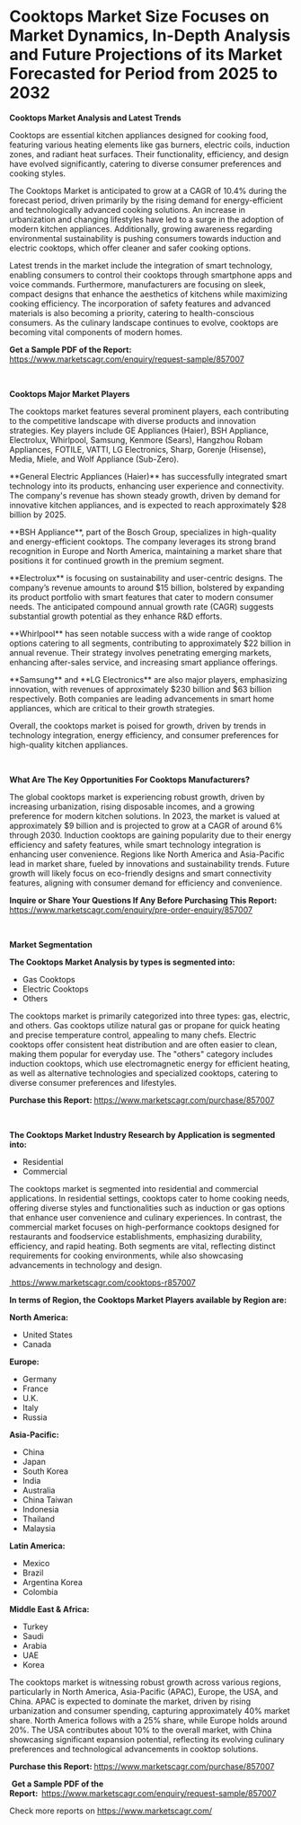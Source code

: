 <p><h1>Cooktops Market Size Focuses on Market Dynamics, In-Depth Analysis and Future Projections of its Market Forecasted for Period from 2025 to 2032</h1></p><p><strong>Cooktops Market Analysis and Latest Trends</strong></p>
<p><p>Cooktops are essential kitchen appliances designed for cooking food, featuring various heating elements like gas burners, electric coils, induction zones, and radiant heat surfaces. Their functionality, efficiency, and design have evolved significantly, catering to diverse consumer preferences and cooking styles. </p><p>The Cooktops Market is anticipated to grow at a CAGR of 10.4% during the forecast period, driven primarily by the rising demand for energy-efficient and technologically advanced cooking solutions. An increase in urbanization and changing lifestyles have led to a surge in the adoption of modern kitchen appliances. Additionally, growing awareness regarding environmental sustainability is pushing consumers towards induction and electric cooktops, which offer cleaner and safer cooking options. </p><p>Latest trends in the market include the integration of smart technology, enabling consumers to control their cooktops through smartphone apps and voice commands. Furthermore, manufacturers are focusing on sleek, compact designs that enhance the aesthetics of kitchens while maximizing cooking efficiency. The incorporation of safety features and advanced materials is also becoming a priority, catering to health-conscious consumers. As the culinary landscape continues to evolve, cooktops are becoming vital components of modern homes.</p></p>
<p><strong>Get a Sample PDF of the Report:&nbsp;</strong> <a href="https://www.marketscagr.com/enquiry/request-sample/857007?utm_campaign=2107&utm_medium=2&utm_source=Github&utm_content=ia&utm_term=06022025&utm_id=cooktops">https://www.marketscagr.com/enquiry/request-sample/857007</a></p>
<p>&nbsp;</p>
<p><strong>Cooktops Major Market Players</strong></p>
<p><p>The cooktops market features several prominent players, each contributing to the competitive landscape with diverse products and innovation strategies. Key players include GE Appliances (Haier), BSH Appliance, Electrolux, Whirlpool, Samsung, Kenmore (Sears), Hangzhou Robam Appliances, FOTILE, VATTI, LG Electronics, Sharp, Gorenje (Hisense), Media, Miele, and Wolf Appliance (Sub-Zero).</p><p>**General Electric Appliances (Haier)** has successfully integrated smart technology into its products, enhancing user experience and connectivity. The company's revenue has shown steady growth, driven by demand for innovative kitchen appliances, and is expected to reach approximately $28 billion by 2025.</p><p>**BSH Appliance**, part of the Bosch Group, specializes in high-quality and energy-efficient cooktops. The company leverages its strong brand recognition in Europe and North America, maintaining a market share that positions it for continued growth in the premium segment.</p><p>**Electrolux** is focusing on sustainability and user-centric designs. The company’s revenue amounts to around $15 billion, bolstered by expanding its product portfolio with smart features that cater to modern consumer needs. The anticipated compound annual growth rate (CAGR) suggests substantial growth potential as they enhance R&D efforts.</p><p>**Whirlpool** has seen notable success with a wide range of cooktop options catering to all segments, contributing to approximately $22 billion in annual revenue. Their strategy involves penetrating emerging markets, enhancing after-sales service, and increasing smart appliance offerings.</p><p>**Samsung** and **LG Electronics** are also major players, emphasizing innovation, with revenues of approximately $230 billion and $63 billion respectively. Both companies are leading advancements in smart home appliances, which are critical to their growth strategies.</p><p>Overall, the cooktops market is poised for growth, driven by trends in technology integration, energy efficiency, and consumer preferences for high-quality kitchen appliances.</p></p>
<p>&nbsp;</p>
<p><strong>What Are The Key Opportunities For Cooktops Manufacturers?</strong></p>
<p><p>The global cooktops market is experiencing robust growth, driven by increasing urbanization, rising disposable incomes, and a growing preference for modern kitchen solutions. In 2023, the market is valued at approximately $9 billion and is projected to grow at a CAGR of around 6% through 2030. Induction cooktops are gaining popularity due to their energy efficiency and safety features, while smart technology integration is enhancing user convenience. Regions like North America and Asia-Pacific lead in market share, fueled by innovations and sustainability trends. Future growth will likely focus on eco-friendly designs and smart connectivity features, aligning with consumer demand for efficiency and convenience.</p></p>
<p><strong>Inquire or Share Your Questions If Any Before Purchasing This Report:</strong> <a href="https://www.marketscagr.com/enquiry/pre-order-enquiry/857007?utm_campaign=2107&utm_medium=2&utm_source=Github&utm_content=ia&utm_term=06022025&utm_id=cooktops">https://www.marketscagr.com/enquiry/pre-order-enquiry/857007</a></p>
<p>&nbsp;</p>
<p><strong>Market Segmentation</strong></p>
<p><strong>The Cooktops Market Analysis by types is segmented into:</strong></p>
<p><ul><li>Gas Cooktops</li><li>Electric Cooktops</li><li>Others</li></ul></p>
<p><p>The cooktops market is primarily categorized into three types: gas, electric, and others. Gas cooktops utilize natural gas or propane for quick heating and precise temperature control, appealing to many chefs. Electric cooktops offer consistent heat distribution and are often easier to clean, making them popular for everyday use. The "others" category includes induction cooktops, which use electromagnetic energy for efficient heating, as well as alternative technologies and specialized cooktops, catering to diverse consumer preferences and lifestyles.</p></p>
<p><strong>Purchase this Report:&nbsp;</strong><a href="https://www.marketscagr.com/purchase/857007?utm_campaign=2107&utm_medium=2&utm_source=Github&utm_content=ia&utm_term=06022025&utm_id=cooktops">https://www.marketscagr.com/purchase/857007</a></p>
<p>&nbsp;</p>
<p><strong>The Cooktops Market Industry Research by Application is segmented into:</strong></p>
<p><ul><li>Residential</li><li>Commercial</li></ul></p>
<p><p>The cooktops market is segmented into residential and commercial applications. In residential settings, cooktops cater to home cooking needs, offering diverse styles and functionalities such as induction or gas options that enhance user convenience and culinary experiences. In contrast, the commercial market focuses on high-performance cooktops designed for restaurants and foodservice establishments, emphasizing durability, efficiency, and rapid heating. Both segments are vital, reflecting distinct requirements for cooking environments, while also showcasing advancements in technology and design.</p></p>
<p><a href="https://www.marketscagr.com/cooktops-r857007?utm_campaign=2107&utm_medium=2&utm_source=Github&utm_content=ia&utm_term=06022025&utm_id=cooktops">&nbsp;https://www.marketscagr.com/cooktops-r857007</a></p>
<p><strong>In terms of Region, the Cooktops Market Players available by Region are:</strong></p>
<p>
    <p> <strong> North America: </strong>
        <ul>
            <li>United States</li>
            <li>Canada</li>
        </ul>
        </p> 
    <p> <strong> Europe: </strong>
        <ul>
            <li>Germany</li>
            <li>France</li>
            <li>U.K.</li>
            <li>Italy</li>
            <li>Russia</li>
        </ul>
        </p> 
    <p> <strong> Asia-Pacific: </strong>
        <ul>
            <li>China</li>
            <li>Japan</li>
            <li>South Korea</li>
            <li>India</li>
            <li>Australia</li>
            <li>China Taiwan</li>
            <li>Indonesia</li>
            <li>Thailand</li>
            <li>Malaysia</li>
        </ul>
        </p> 
    <p> <strong> Latin America: </strong>
        <ul>
            <li>Mexico</li>
            <li>Brazil</li>
            <li>Argentina Korea</li>
            <li>Colombia</li>
        </ul>
        </p> 
    <p> <strong> Middle East & Africa: </strong>
        <ul>
            <li>Turkey</li>
            <li>Saudi</li>
            <li>Arabia</li>
            <li>UAE</li>
            <li>Korea</li>
        </ul>
    </p>
    </p>
<p><p>The cooktops market is witnessing robust growth across various regions, particularly in North America, Asia-Pacific (APAC), Europe, the USA, and China. APAC is expected to dominate the market, driven by rising urbanization and consumer spending, capturing approximately 40% market share. North America follows with a 25% share, while Europe holds around 20%. The USA contributes about 10% to the overall market, with China showcasing significant expansion potential, reflecting its evolving culinary preferences and technological advancements in cooktop solutions.</p></p>
<p><strong>Purchase this Report: </strong><a href="https://www.marketscagr.com/purchase/857007?utm_campaign=2107&utm_medium=2&utm_source=Github&utm_content=ia&utm_term=06022025&utm_id=cooktops">https://www.marketscagr.com/purchase/857007</a></p>
<p>&nbsp;<strong>Get a Sample PDF of the Report:&nbsp;&nbsp;</strong><a href="https://www.marketscagr.com/enquiry/request-sample/857007?utm_campaign=2107&utm_medium=2&utm_source=Github&utm_content=ia&utm_term=06022025&utm_id=cooktops">https://www.marketscagr.com/enquiry/request-sample/857007</a></p>
<p><strong></strong></p>
<p>Check more reports on <a href="https://www.marketscagr.com/?utm_campaign=2107&utm_medium=2&utm_source=Github&utm_content=ia&utm_term=06022025&utm_id=cooktops">https://www.marketscagr.com/</a></p>